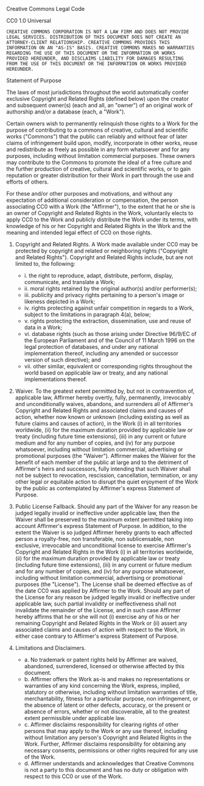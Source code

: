 Creative Commons Legal Code

CC0 1.0 Universal

    CREATIVE COMMONS CORPORATION IS NOT A LAW FIRM AND DOES NOT PROVIDE
    LEGAL SERVICES. DISTRIBUTION OF THIS DOCUMENT DOES NOT CREATE AN
    ATTORNEY-CLIENT RELATIONSHIP. CREATIVE COMMONS PROVIDES THIS
    INFORMATION ON AN "AS-IS" BASIS. CREATIVE COMMONS MAKES NO WARRANTIES
    REGARDING THE USE OF THIS DOCUMENT OR THE INFORMATION OR WORKS
    PROVIDED HEREUNDER, AND DISCLAIMS LIABILITY FOR DAMAGES RESULTING
    FROM THE USE OF THIS DOCUMENT OR THE INFORMATION OR WORKS PROVIDED
    HEREUNDER.

Statement of Purpose

The laws of most jurisdictions throughout the world automatically confer
exclusive Copyright and Related Rights (defined below) upon the creator
and subsequent owner(s) (each and all, an "owner") of an original work of
authorship and/or a database (each, a "Work").

Certain owners wish to permanently relinquish those rights to a Work for
the purpose of contributing to a commons of creative, cultural and
scientific works ("Commons") that the public can reliably and without
fear of later claims of infringement build upon, modify, incorporate in
other works, reuse and redistribute as freely as possible in any form
whatsoever and for any purposes, including without limitation commercial
purposes. These owners may contribute to the Commons to promote the
ideal of a free culture and the further production of creative, cultural
and scientific works, or to gain reputation or greater distribution for
their Work in part through the use and efforts of others.

For these and/or other purposes and motivations, and without any
expectation of additional consideration or compensation, the person
associating CC0 with a Work (the "Affirmer"), to the extent that he or
she is an owner of Copyright and Related Rights in the Work, voluntarily
elects to apply CC0 to the Work and publicly distribute the Work under
its terms, with knowledge of his or her Copyright and Related Rights in
the Work and the meaning and intended legal effect of CC0 on those
rights.

1. Copyright and Related Rights. A Work made available under CC0 may
be protected by copyright and related or neighboring rights ("Copyright
and Related Rights"). Copyright and Related Rights include, but are not
limited to, the following:
    * i. the right to reproduce, adapt, distribute, perform, display,
    communicate, and translate a Work;
    * ii. moral rights retained by the original author(s) and/or
    performer(s);
    * iii. publicity and privacy rights pertaining to a person's image or
    likeness depicted in a Work;
    * iv. rights protecting against unfair competition in regards to a
    Work, subject to the limitations in paragraph 4(a), below;
    * v. rights protecting the extraction, dissemination, use and reuse
    of data in a Work;
    * vi. database rights (such as those arising under Directive 96/9/EC
    of the European Parliament and of the Council of 11 March 1996 on the
    legal protection of databases, and under any national implementation
    thereof, including any amended or successor version of such
    directive); and
    * vii. other similar, equivalent or corresponding rights throughout
    the world based on applicable law or treaty, and any national
    implementations thereof.

2. Waiver. To the greatest extent permitted by, but not in contravention
of, applicable law, Affirmer hereby overtly, fully, permanently,
irrevocably and unconditionally waives, abandons, and surrenders all of
Affirmer's Copyright and Related Rights and associated claims and causes
of action, whether now known or unknown (including existing as well as
future claims and causes of action), in the Work (i) in all territories
worldwide, (ii) for the maximum duration provided by applicable law or
treaty (including future time extensions), (iii) in any current or future
medium and for any number of copies, and (iv) for any purpose whatsoever,
including without limitation commercial, advertising or promotional
purposes (the "Waiver"). Affirmer makes the Waiver for the benefit of
each member of the public at large and to the detriment of Affirmer's
heirs and successors, fully intending that such Waiver shall not be
subject to revocation, rescission, cancellation, termination, or any
other legal or equitable action to disrupt the quiet enjoyment of the
Work by the public as contemplated by Affirmer's express Statement of
Purpose.

3. Public License Fallback. Should any part of the Waiver for any reason
be judged legally invalid or ineffective under applicable law, then the
Waiver shall be preserved to the maximum extent permitted taking into
account Affirmer's express Statement of Purpose. In addition, to the
extent the Waiver is so judged Affirmer hereby grants to each affected
person a royalty-free, non transferable, non sublicensable, non
exclusive, irrevocable and unconditional license to exercise Affirmer's
Copyright and Related Rights in the Work (i) in all territories
worldwide, (ii) for the maximum duration provided by applicable law or
treaty (including future time extensions), (iii) in any current or
future medium and for any number of copies, and (iv) for any purpose
whatsoever, including without limitation commercial, advertising or
promotional purposes (the "License"). The License shall be deemed
effective as of the date CC0 was applied by Affirmer to the Work. Should
any part of the License for any reason be judged legally invalid or
ineffective under applicable law, such partial invalidity or
ineffectiveness shall not invalidate the remainder of the License, and
in such case Affirmer hereby affirms that he or she will not (i)
exercise any of his or her remaining Copyright and Related Rights in the
Work or (ii) assert any associated claims and causes of action with
respect to the Work, in either case contrary to Affirmer's express
Statement of Purpose.

4. Limitations and Disclaimers.
    * a. No trademark or patent rights held by Affirmer are waived,
    abandoned, surrendered, licensed or otherwise affected by this
    document.
    * b. Affirmer offers the Work as-is and makes no representations or
    warranties of any kind concerning the Work, express, implied,
    statutory or otherwise, including without limitation warranties of
    title, merchantability, fitness for a particular purpose, non
    infringement, or the absence of latent or other defects, accuracy, or
    the present or absence of errors, whether or not discoverable, all to
    the greatest extent permissible under applicable law.
    * c. Affirmer disclaims responsibility for clearing rights of other
    persons that may apply to the Work or any use thereof, including
    without limitation any person's Copyright and Related Rights in the
    Work. Further, Affirmer disclaims responsibility for obtaining any
    necessary consents, permissions or other rights required for any use
    of the Work.
    * d. Affirmer understands and acknowledges that Creative Commons is
    not a party to this document and has no duty or obligation with
    respect to this CC0 or use of the Work.